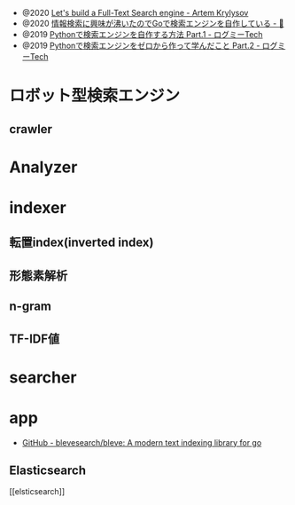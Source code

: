 
- @2020 [Let's build a Full-Text Search engine - Artem Krylysov](https://artem.krylysov.com/blog/2020/07/28/lets-build-a-full-text-search-engine/)
- @2020 [情報検索に興味が沸いたのでGoで検索エンジンを自作している - 🤖](https://kotaroooo0-dev.hatenablog.com/entry/toy-search-engine)
- @2019 [Pythonで検索エンジンを自作する方法 Part.1 - ログミーTech](https://logmi.jp/tech/articles/322211)
- @2019 [Pythonで検索エンジンをゼロから作って学んだこと Part.2 - ログミーTech](https://logmi.jp/tech/articles/322219)

# ロボット型検索エンジン
## crawler

# Analyzer

# indexer
## 転置index(inverted index)

## 形態素解析
## n-gram
## TF-IDF値

# searcher

# app
- [GitHub - blevesearch/bleve: A modern text indexing library for go](https://github.com/blevesearch/bleve)

## Elasticsearch
[[elsticsearch]]
